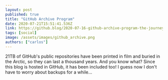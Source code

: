```yaml
---
layout: post 
published: true 
title: "GitHub Archive Program" 
date: 2020-07-21T15:51:41.536Z 
link: https://github.blog/2020-07-16-github-archive-program-the-journey-of-the-worlds-open-source-code-to-the-arctic/ 
tags: [social]
image: /assets/images/github_archive.png
authors: ["carlos"]
---
```


21TB of GitHub's public repositories have been printed in film and buried in the Arctic, so they can last a thousand years. And you know what? Since this blog is hosted in GitHub, it has been included too! I guess now I don't have to worry about backups for a while…
